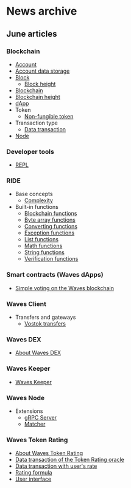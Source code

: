 # News archive

## June articles

### Blockchain

* [Account](/blockchain/account.md)
* [Account data storage](/blockchain/account-data-storage.md)
* [Block](/blockchain/block.md)
  * [Block height](/blockchain/block/block-height.md)
* [Blockchain](/blockchain/blockchain.md)
* [Blockchain height](/blockchain/blockchain-height.md)
* [dApp](/blockchain/account/dapp.md)
* Token
  * [Non-fungible token](/blockchain/token/non-fungible-token.md)
* Transaction type
  * [Data transaction](/blockchain/transaction-type/data-transaction.md)
* [Node](/blockchain/node.md)

### Developer tools

* [REPL](/developer-tools/repl.md)

### RIDE

* Base concepts
  * [Complexity](/ride/base-concepts/complexity.md)
* Built-in functions
  * [Blockchain functions](/ride/functions/built-in-functions/blockchain-functions.md)
  * [Byte array functions](/ride/functions/built-in-functions/byte-array-functions.md)
  * [Converting functions](/ride/functions/built-in-functions/converting-functions.md)
  * [Exception functions](/ride/functions/built-in-functions/exception-functions.md)
  * [List functions](/ride/functions/built-in-functions/list-functions.md)
  * [Math functions](/ride/functions/built-in-functions/math-functions.md)
  * [String functions](/ride/functions/built-in-functions/string-functions.md)
  * [Verification functions](/ride/functions/built-in-functions/verification-functions.md)

### Smart contracts (Waves dApps)

* [Simple voting on the Waves blockchain](/smart-contracts/simple-voting-on-the-waves-blockchain.md)

### Waves Client

* Transfers and gateways
  * [Vostok transfers](/waves-client/transfers-and-gateways/vostok-transfers.md)

### Waves DEX

* [About Waves DEX](/waves-dex/about-waves-dex.md)

### Waves Keeper

* [Waves Keeper](/waves-keeper/about-waves-keeper.md)

### Waves Node

* Extensions
  * [gRPC Server](/waves-node/extensions/grpc-server.md)
  * [Matcher](/waves-node/extensions/matcher.md)

### Waves Token Rating

* [About Waves Token Rating](/waves-token-rating/about-waves-token-rating.md)
* [Data transaction of the Token Rating oracle](/waves-token-rating/data-transaction-of-the-token-rating-oracle.md)
* [Data transaction with user's rate](/waves-token-rating/data-transaction-with-user-s-rate.md)
* [Rating formula](/waves-token-rating/rating-formula.md)
* [User interface](/waves-token-rating/user-interface.md)
